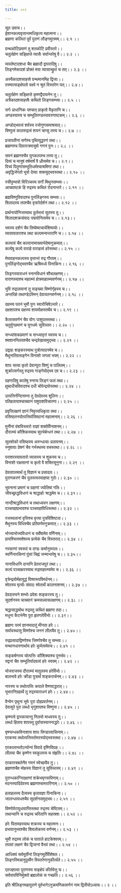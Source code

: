 ```yaml
---
title: ००२

---
```

सूत उवाच।।  
ईशानकल्पवृत्तान्तमधिकृत्य महात्मना।।  
ब्रह्मणा कल्पितं पूर्वं पुराणं लौङ्गमुत्तमम्।। २.१ ।।  
  
ग्रन्थकोटिप्रमाणं तु शतकोटि प्रवीस्तरे।।  
चतुर्लक्षेण सङ्क्षिप्ते व्यासैः सर्वान्तरेषु वै।। २.२ ।।  
  
व्यस्तेष्टादशधा चैव ब्रह्मादौ द्वापरादिषु।।  
लिङ्गमेकादशं प्रोक्तं मया व्यासाच्छ्रुतं च तत्।। २.३ ।।  
  
अस्यैकादशसाहस्रे ग्रन्थमानमिह द्विजाः।।  
तस्मात्सङ्क्षेपतो वक्ष्ये न श्रुतं विस्तरेण यत्।। २.४।।  
  
चतुर्लक्षेण सङ्क्षिप्ते कृष्णद्वैपायनेन तु।।  
अत्रैकादशसाहस्रैः कथितो लिङ्गसम्भवः।। २.५ ।।  
  
सर्गः प्राधानिकः पश्चात् प्राकृतो वैकृतानि च।।  
अण्डस्यास्य च सम्भूतिरण्डस्यावरणाष्टकम्।। २.६ ।।  
  
अण्डोद्भवत्वं शर्वस्य रजोगुणसमाश्रयात्।।  
विष्णुत्वं कालरुद्रत्वं शयनं चाप्सु तस्य च।। २.७ ।।  
  
प्रजापतीनां सर्गश्च पृथिव्युद्धरणं तथा।।  
ब्रह्मणश्च दिवारात्रमायुषो गणनं पुनः।। २.८ ।।  
  
सवनं ब्रह्मणश्चैव युगकल्पश्च तस्य तु।।  
दिव्यं च मानुषं वर्षमार्षं वै ध्रौव्यमेव च।। २.९।।  
पित्र्यं पितॄणांसम्भूतिधर्मश्चाश्रमिणां तथा।।  
अवृद्धिर्जगतो भूयो देव्याः शक्त्युद्भवस्तथा।। २.१० ।।  
  
स्त्रीपुम्भावो विरिञ्चस्य सर्गो मिथुनसम्भवः।।  
आख्याष्टकं हि रुद्रस्य कथितं रोदनान्तरे।। २.११ ।।  
  
ब्रह्मविष्णुविवादश्च पुनर्लिङ्गस्य सम्भवः।।  
शिलादस्य तपश्चैव वृत्रारेर्दर्शनं तथा।। २.१२ ।।  
  
प्रार्थनायोनिजस्याथ दुर्लभत्वं सुतस्य तु।।  
शिलादशक्रसंवादः पद्मयोनित्वमेव च।। २.१३।।  
  
भवस्य दर्शनं चैव तिष्येष्वाचार्यशिष्ययोः।।  
व्यासावताराश्च तथा कल्पमन्वन्तराणि च।। २.१४ ।।  
  
कल्पत्वं चैव कल्पानामाख्याभेदेष्वनुक्रमात्।।  
कल्पेषु कल्पे वाराहे वाराहत्वं हरेस्तथा।। २.१५ ।।  
  
मेघवाहनकल्पस्य वृत्तान्तं रुद्र गौरवम्।।  
पुनर्लिङ्गोद्भवश्चैव ऋषिमध्ये पिनाकिनः।। २.१६ ।।  
  
लिङ्गस्याराधनं स्नानविधानं शौचलक्षणम्।।  
वाराणस्याश्च महात्म्यं क्षेत्रमाहात्म्यवर्णनम्।। २.१७ ।।  
  
भुवि रुद्रालयानां तु सङ्ख्या विष्णोर्गृहस्य च।।  
अन्तरिक्षे तथाण्डेऽस्मिन् देवायतनवर्णनम्।। २.१८ ।।  
  
दक्षस्य पतनं भूमौ पुनः स्वारोचिषेऽन्तरे।।  
दक्षशापश्च दक्षस्य शापमोक्षस्तथैव च।। २.१९ ।।  
  
कैलासवर्णनं चैव योगः पाशुपतस्तथा।।  
चतुर्युगप्रमाणं च युगधर्मः सुविस्तरः।। २.२० ।।  
  
सन्ध्यांशकप्रमाणं च सन्ध्यावृत्तं भवस्य च।।  
श्मशाननिलयश्चैव चन्द्ररेखासमुद्भवः।। २.२१ ।।  
  
उद्वाहः शङ्करस्याथ पुत्रोत्पादनमेव च।।  
मैथुनातिग्रसङ्गेन विनाशो जगतां भयम्।। २.२२ ।।  
  
शापः सत्या कृतो देवान्पुरा विष्णुं च पालितम्।।  
शुक्रोत्सर्गस्तु रुद्रस्य गाङ्गेयोद्भव एव च।। २.२३ ।।  
  
ग्रहणादिषु कालेषु स्नाप्य लिङ्गं फलं तथा।।  
क्षुब्दधीचविवादश्च दधी चोपेन्द्रयोस्तथा।। २.२४ ।।  
  
उत्पत्तिर्नन्दिनाम्ना तु देवदेवस्य शूलिनः।।  
पतिव्रतायाश्चाख्यानं पशुपाशविचारणा।। २.२५ ।।  
  
प्रवृत्तिलक्षणं ज्ञानं निवृत्त्यधिकृता तथा।।  
वसिष्ठतनयोत्पत्तिर्वासिष्ठानां महात्मनाम्।। २.२६ ।।  
  
मुनीनां वंशविस्तारो राज्ञां शक्तेर्विनाशनम्।।  
दौरात्म्यं कौशिकस्याथ सुरभेर्बन्धनं तथा।। २.२७ ।।  
  
सुतशोको वसिष्ठस्य अरुन्धत्याः प्रलापनम्।।  
स्नुषायाः प्रेषणं चैव गर्भस्थस्य वचस्तथा।। २.२८ ।।  
  
पराशरस्यावतारो व्यासस्य च शुकस्य च।।  
विनाशो राक्षसानां च कृतो वै शक्तिसूनुना।। २.२९ ।।  
  
देवतापरमार्थं तु विज्ञानं च प्रसादतः।।  
पुराणकरणं चैव पुलस्त्यस्याज्ञया गुरोः।। २.३० ।।  
  
भुवनानां प्रमाणं च ग्रहाणां ज्योतिषां गतिः।।  
जीवच्छ्राद्धविधानं च श्राद्धार्हाः श्राद्धमेव च।। २.३१।।  
  
नान्दीश्राद्धविधानं च तथाध्ययन लक्षणम्।।  
पञ्चयज्ञप्रभावश्च पञ्चयज्ञविधिस्तथा।। २.३२ ।।  
  
रजस्वलानां वृत्तिश्च वृत्त्या पुत्रविशिष्टता।।  
मैथुनस्य विधिश्चैव प्रतिवर्णमनुक्रमात्।। २.३३ ।।  
  
भोज्याभोज्यविधानं च सर्वेषामेव वर्णिनाम्।।  
प्रायश्चित्तमशेषस्य प्रत्येकं चैव विस्तरात्।। २.३४ ।।  
  
नरकाणां स्वरूपं च दण्डः कर्मानुरूपतः।।  
स्वर्गिनारकिणां पुंसां चिह्नं जन्मान्तरेषु च।। २.३५।।  
  
नानाविधानि दानानि प्रेतराजपुरं तथा।।  
कल्पं पञ्चाक्षरस्याथ रुद्रमाहात्म्यमेव च।। २.३६ ।।  
  
वृत्रेन्द्रयोर्महायुद्धं विश्वरूपविमर्दनम्।।  
श्वेतस्य मृत्योः संवादः श्वेतार्थे कालनाशनम्।। २.३७ ।।  
  
देवदारुवने शम्भोः प्रवेशः शङ्करस्य तु।।  
सुदर्शनस्य चाख्यानं क्रमसन्न्यासलक्षणम्।। २.३८ ।।  
  
श्रद्धासाद्ध्योथ रुद्रस्तु कथितं ब्रह्मणा तदा।।  
मधुना कैटभेनैव पुरा हृतगतेर्विभोः।। २.३९।।  
  
ब्रह्मणः परमं ज्ञानमादातुं मीनता हरेः।।  
सर्वावस्थासु विष्णोश्च जननं लीलयैव तु।। २.४०।।  
  
रुद्रप्रसादाद्विष्णोश्च जिष्णोश्चैव तु सम्भवः।।  
मन्थानधारणार्थाय हरेः कूर्मत्वमेवच।। २.४१ ।।  
  
सङ्कर्षणस्य चोत्पत्तिः कौशिक्याश्च पुनर्भवः।।  
यद्वनां चैव सम्भूतिर्यादवत्वं हरेः स्वयम्।। २.४२ ।।  
  
भोजराजस्य दौरात्म्यं मातुलस्य हरेर्विभोः।।  
बालभावे हरेः क्रीडा पुत्रार्थं शङ्करार्चनम्।। २.४३ ।।  
  
नारस्य च तथोत्पत्तिः कपाले वैष्णवाद्धरात्।।  
भूभारनिग्रहार्थे तु रुद्रस्याराधनं हरेः।। २.४४।।  
  
वैन्येन पृथुना भूमेः पुरा दोहप्रवर्तनम्।।  
देवासुरे पुरा लब्धो भृगुशापश्च विष्णुना।। २.४५ ।।  
  
कृष्णत्वे द्वारकायान्तु निलयो माधवस्य तु।।  
लब्धो हिताय शापस्तु दुर्वासस्याननाद्धरेः।। २.४६ ।।  
  
वृष्ण्यन्धकविनाशाय शापः पिण्डारवासिनाम्।।  
एरकस्य तथोत्पत्तिस्तोमरस्योद्भवस्तथा।। २.४७ ।।  
  
एरकालाभतोऽन्योन्यं विवादे वृष्णिविग्रहः।।  
लीलया चैव कृष्णेन स्वकुलस्य च संहृतिः।। २.४८ ।।  
  
एरकास्त्रबलेनैव गमनं स्वेच्छयैव तु।।  
ब्रह्मणश्चैव मोक्षस्य विज्ञानं तु सुविस्तरम्।। २.४९ ।।  
  
पुरान्धकाग्निदक्षाणां शक्रेभमृगरूपिणाम्।।  
मदनस्यादिदेवस्य ब्रह्मणश्चामरारिणाम्।। २.५० ।।  
  
हलाहलस्य दैत्यस्य कृतावज्ञा पिनाकिना।।  
जालन्धरवधश्चैव सुदर्शनसमुद्भवः।। २.५१ ।।  
  
विष्णोर्वरायुधावाप्तिस्तथा रुद्रस्य चेष्टितम्।।  
तथान्यानि च रुद्रस्य चरितानि सहस्रशः।। २.५२ ।।  
  
  
हरेः पितामहस्याथ शक्रस्य च महात्मनः।।  
प्रभावानुभवश्चैव शिवलोकस्य वर्णनम्।। २.५३ ।।  
  
भूमौ रुद्रस्य लोकं च पाताले हाटकेश्वरम्।।  
तपसां लक्षणं चैव द्विजानां वैभवं तथा।। २.५४ ।।  
  
आधिक्यं सर्वमूर्तीनां लिङ्गमूर्तेर्विशेषतः।।  
लिङ्गस्मिन्नानुपूर्व्येण विस्तरेणानुकीर्त्यते।। २.५५ ।।  
  
एतज्ज्ञात्वा पुराणस्य सङ्क्षेपं कीर्तयेत्तु यः।।  
सर्वपापविनिर्मुक्तो ब्रह्मलोकं स गच्छति।। २.५६ ।।  
  
इति श्रीलिङ्गमहापुराणे पूर्वभागेऽनुक्रमणिकावर्णनं नाम द्वितीयोऽध्यायः।। २ ।।